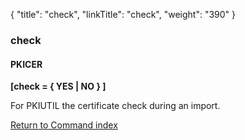 {
    "title": "check",
    "linkTitle": "check",
    "weight": "390"
}<span id="check"></span>

### check

#### PKICER

****\[check = { YES
| NO } \]****

For PKIUTIL the certificate check during an import.

[Return to Command index](../../)
